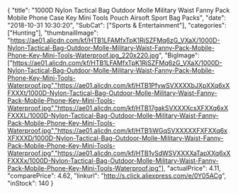 {
	"title": "1000D Nylon Tactical Bag Outdoor Molle Military Waist Fanny Pack Mobile Phone Case Key Mini Tools Pouch Airsoft Sport Bag Packs",
	"date": "2018-10-31 10:30:20",
	"SubCat": ["Sports & Entertainment"],
	"categories": ["Hunting"],
	"thumbnailImage": "https://ae01.alicdn.com/kf/HTB1LFAMfxTpK1RjSZFMq6zG_VXaX/1000D-Nylon-Tactical-Bag-Outdoor-Molle-Military-Waist-Fanny-Pack-Mobile-Phone-Key-Mini-Tools-Waterproof.jpg_220x220.jpg",
	"BigImage": ["https://ae01.alicdn.com/kf/HTB1LFAMfxTpK1RjSZFMq6zG_VXaX/1000D-Nylon-Tactical-Bag-Outdoor-Molle-Military-Waist-Fanny-Pack-Mobile-Phone-Key-Mini-Tools-Waterproof.jpg","https://ae01.alicdn.com/kf/HTB1PfywSVXXXXbJXpXXq6xXFXXXt/1000D-Nylon-Tactical-Bag-Outdoor-Molle-Military-Waist-Fanny-Pack-Mobile-Phone-Key-Mini-Tools-Waterproof.jpg","https://ae01.alicdn.com/kf/HTB17gakSVXXXXcsXFXXq6xXFXXXL/1000D-Nylon-Tactical-Bag-Outdoor-Molle-Military-Waist-Fanny-Pack-Mobile-Phone-Key-Mini-Tools-Waterproof.jpg","https://ae01.alicdn.com/kf/HTB1iWGqSVXXXXXFXFXXq6xXFXXXD/1000D-Nylon-Tactical-Bag-Outdoor-Molle-Military-Waist-Fanny-Pack-Mobile-Phone-Key-Mini-Tools-Waterproof.jpg","https://ae01.alicdn.com/kf/HTB1vSdWSVXXXXaTapXXq6xXFXXXx/1000D-Nylon-Tactical-Bag-Outdoor-Molle-Military-Waist-Fanny-Pack-Mobile-Phone-Key-Mini-Tools-Waterproof.jpg"],
	"actualPrice": 4.11,
	"comparePrice": 4.62,
	"linkurl": "http://s.click.aliexpress.com/e/0Y05ACg",
	"inStock": 140
}
